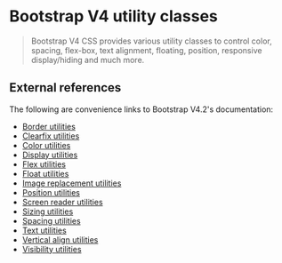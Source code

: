 # Bootstrap V4 utility classes

> Bootstrap V4 CSS provides various utility classes to control color, spacing, flex-box, text
> alignment, floating, position, responsive display/hiding and much more.

## External references

The following are convenience links to Bootstrap V4.2's documentation:

- <a href="https://getbootstrap.com/docs/4.2/utilities/borders/" target="_blank">Border
  utilities</a>
- <a href="https://getbootstrap.com/docs/4.2/utilities/clearfix/" target="_blank">Clearfix
  utilities</a>
- <a href="https://getbootstrap.com/docs/4.2/utilities/colors/" target="_blank">Color utilities</a>
- <a href="https://getbootstrap.com/docs/4.2/utilities/display/" target="_blank">Display
  utilities</a>
- <a href="https://getbootstrap.com/docs/4.2/utilities/flex/" target="_blank">Flex utilities</a>
- <a href="https://getbootstrap.com/docs/4.2/utilities/float/" target="_blank">Float utilities</a>
- <a href="https://getbootstrap.com/docs/4.2/utilities/image-replacement/" target="_blank">Image
  replacement utilities</a>
- <a href="https://getbootstrap.com/docs/4.2/utilities/position/" target="_blank">Position
  utilities</a>
- <a href="https://getbootstrap.com/docs/4.2/utilities/screenreaders/" target="_blank">Screen reader
  utilities</a>
- <a href="https://getbootstrap.com/docs/4.2/utilities/sizing/" target="_blank">Sizing utilities</a>
- <a href="https://getbootstrap.com/docs/4.2/utilities/spacing/" target="_blank">Spacing
  utilities</a>
- <a href="https://getbootstrap.com/docs/4.2/utilities/text/" target="_blank">Text utilities</a>
- <a href="https://getbootstrap.com/docs/4.2/utilities/vertical-align/" target="_blank">Vertical
  align utilities</a>
- <a href="https://getbootstrap.com/docs/4.2/utilities/visibility/" target="_blank">Visibility
  utilities</a>
